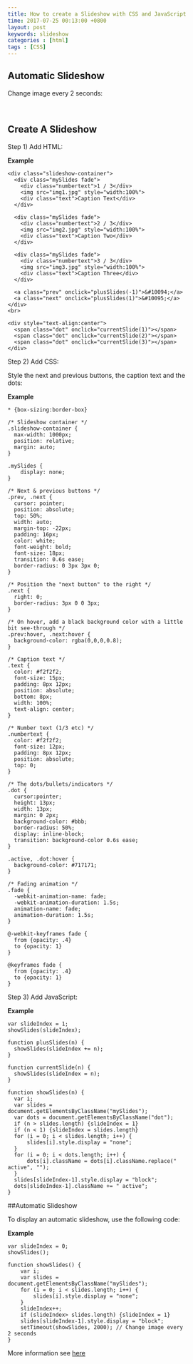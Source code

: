 ```yaml
---
title: How to create a Slideshow with CSS and JavaScript
time: 2017-07-25 00:13:00 +0800
layout: post
keywords: slideshow
categories : [html]
tags : [CSS]
---
```


<head>
<style>
* {box-sizing:border-box}
/*body {font-family: Verdana,sans-serif;}*/
.mySlides {display:none}

/* Slideshow container */
.slideshow-container {
  max-width: 950px;
  position: relative;
  margin: auto;
}

/* Caption text */
.text {
  color: #f2f2f2;
  font-size: 15px;
  padding: 8px 12px;
  position: absolute;
  bottom: 8px;
  width: 100%;
  text-align: center;
}

/* Number text (1/3 etc) */
.numbertext {
  color: #f2f2f2;
  font-size: 12px;
  padding: 8px 12px;
  position: absolute;
  top: 0;
}

/* The dots/bullets/indicators */
.dot {
  height: 13px;
  width: 13px;
  margin: 0 2px;
  background-color: #bbb;
  border-radius: 50%;
  display: inline-block;
  transition: background-color 0.6s ease;
}

.active {
  background-color: #717171;
}

/* Fading animation */
.fade {
  -webkit-animation-name: fade;
  -webkit-animation-duration: 1.5s;
  animation-name: fade;
  animation-duration: 1.5s;
}

@-webkit-keyframes fade {
  from {opacity: .4} 
  to {opacity: 1}
}

@keyframes fade {
  from {opacity: .4} 
  to {opacity: 1}
}

/* On smaller screens, decrease text size */
@media only screen and (max-width: 300px) {
  .text {font-size: 11px}
}
</style>
</head>

<h2>Automatic Slideshow</h2>
<p>Change image every 2 seconds:</p>

<div class="slideshow-container">

<div class="mySlides fade">
  <div class="numbertext">1 / 3</div>
  <img src="{{site.baseurl}}/images/img-sea.jpg" style="width:100%">
  <div class="text">Sea</div>
</div>

<div class="mySlides fade">
  <div class="numbertext">2 / 3</div>
  <img src="{{site.baseurl}}/images/img-sunshine.jpg" style="width:100%">
  <div class="text">Sunshine</div>
</div>

<div class="mySlides fade">
  <div class="numbertext">3 / 3</div>
  <img src="{{site.baseurl}}/images/img-text.jpg" style="width:100%">
  <div class="text">Text</div>
</div>

</div>
<br>

<div style="text-align:center">
  <span class="dot"></span> 
  <span class="dot"></span> 
  <span class="dot"></span> 
</div>

<script>
var slideIndex = 0;
showSlides();

function showSlides() {
    var i;
    var slides = document.getElementsByClassName("mySlides");
    var dots = document.getElementsByClassName("dot");
    for (i = 0; i < slides.length; i++) {
       slides[i].style.display = "none";  
    }
    slideIndex++;
    if (slideIndex> slides.length) {slideIndex = 1}    
    for (i = 0; i < dots.length; i++) {
        dots[i].className = dots[i].className.replace(" active", "");
    }
    slides[slideIndex-1].style.display = "block";  
    dots[slideIndex-1].className += " active";
    setTimeout(showSlides, 2000); // Change image every 2 seconds
}
</script>

## Create A Slideshow

Step 1) Add HTML:

**Example**

	<div class="slideshow-container">
	  <div class="mySlides fade">
	    <div class="numbertext">1 / 3</div>
	    <img src="img1.jpg" style="width:100%">
	    <div class="text">Caption Text</div>
	  </div>
	
	  <div class="mySlides fade">
	    <div class="numbertext">2 / 3</div>
	    <img src="img2.jpg" style="width:100%">
	    <div class="text">Caption Two</div>
	  </div>
	
	  <div class="mySlides fade">
	    <div class="numbertext">3 / 3</div>
	    <img src="img3.jpg" style="width:100%">
	    <div class="text">Caption Three</div>
	  </div>
	
	  <a class="prev" onclick="plusSlides(-1)">&#10094;</a>
	  <a class="next" onclick="plusSlides(1)">&#10095;</a>
	</div>
	<br>
	
	<div style="text-align:center">
	  <span class="dot" onclick="currentSlide(1)"></span> 
	  <span class="dot" onclick="currentSlide(2)"></span> 
	  <span class="dot" onclick="currentSlide(3)"></span> 
	</div>

Step 2) Add CSS:

Style the next and previous buttons, the caption text and the dots:

**Example**

	* {box-sizing:border-box}
	
	/* Slideshow container */
	.slideshow-container {
	  max-width: 1000px;
	  position: relative;
	  margin: auto;
	}
	
	.mySlides {
	    display: none;
	}
	
	/* Next & previous buttons */
	.prev, .next {
	  cursor: pointer;
	  position: absolute;
	  top: 50%;
	  width: auto;
	  margin-top: -22px;
	  padding: 16px;
	  color: white;
	  font-weight: bold;
	  font-size: 18px;
	  transition: 0.6s ease;
	  border-radius: 0 3px 3px 0;
	}
	
	/* Position the "next button" to the right */
	.next {
	  right: 0;
	  border-radius: 3px 0 0 3px;
	}
	
	/* On hover, add a black background color with a little bit see-through */
	.prev:hover, .next:hover {
	  background-color: rgba(0,0,0,0.8);
	}
	
	/* Caption text */
	.text {
	  color: #f2f2f2;
	  font-size: 15px;
	  padding: 8px 12px;
	  position: absolute;
	  bottom: 8px;
	  width: 100%;
	  text-align: center;
	}
	
	/* Number text (1/3 etc) */
	.numbertext {
	  color: #f2f2f2;
	  font-size: 12px;
	  padding: 8px 12px;
	  position: absolute;
	  top: 0;
	}
	
	/* The dots/bullets/indicators */
	.dot {
	  cursor:pointer;
	  height: 13px;
	  width: 13px;
	  margin: 0 2px;
	  background-color: #bbb;
	  border-radius: 50%;
	  display: inline-block;
	  transition: background-color 0.6s ease;
	}
	
	.active, .dot:hover {
	  background-color: #717171;
	}
	
	/* Fading animation */
	.fade {
	  -webkit-animation-name: fade;
	  -webkit-animation-duration: 1.5s;
	  animation-name: fade;
	  animation-duration: 1.5s;
	}
	
	@-webkit-keyframes fade {
	  from {opacity: .4} 
	  to {opacity: 1}
	}
	
	@keyframes fade {
	  from {opacity: .4} 
	  to {opacity: 1}
	}

Step 3) Add JavaScript:

**Example**

	var slideIndex = 1;
	showSlides(slideIndex);
	
	function plusSlides(n) {
	  showSlides(slideIndex += n);
	}
	
	function currentSlide(n) {
	  showSlides(slideIndex = n);
	}
	
	function showSlides(n) {
	  var i;
	  var slides = document.getElementsByClassName("mySlides");
	  var dots = document.getElementsByClassName("dot");
	  if (n > slides.length) {slideIndex = 1} 
	  if (n < 1) {slideIndex = slides.length}
	  for (i = 0; i < slides.length; i++) {
	      slides[i].style.display = "none"; 
	  }
	  for (i = 0; i < dots.length; i++) {
	      dots[i].className = dots[i].className.replace(" active", "");
	  }
	  slides[slideIndex-1].style.display = "block"; 
	  dots[slideIndex-1].className += " active";
	}

##Automatic Slideshow

To display an automatic slideshow, use the following code:

**Example**

	var slideIndex = 0;
	showSlides();
	
	function showSlides() {
	    var i;
	    var slides = document.getElementsByClassName("mySlides");
	    for (i = 0; i < slides.length; i++) {
	        slides[i].style.display = "none"; 
	    }
	    slideIndex++;
	    if (slideIndex> slides.length) {slideIndex = 1} 
	    slides[slideIndex-1].style.display = "block"; 
	    setTimeout(showSlides, 2000); // Change image every 2 seconds
	}

More information see [here][1]

  [1]: https://www.w3schools.com/howto/howto_js_slideshow.asp